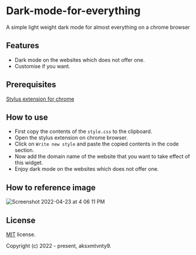 # Dark-mode-for-everything

A simple light weight dark mode for almost everything on a chrome browser

## Features

  - Dark mode on the websites which does not offer one.
  - Customise if you want.

## Prerequisites

[Stylus extension for chrome](https://chrome.google.com/webstore/detail/stylus/clngdbkpkpeebahjckkjfobafhncgmne?hl=en)

## How to use

  - First copy the contents of the `style.css` to the clipboard.
  - Open the stylus extension on chrome browser.
  - Click on `Write new style` and paste the copied contents in the code section.
  - Now add the domain name of the website that you want to take effect of this widget.
  - Enjoy dark mode on the websites which does not offer one.

## How to reference image

![Screenshot 2022-04-23 at 4 06 11 PM](https://user-images.githubusercontent.com/30831522/164891112-a3ff70dd-4bfb-4a1b-bf61-7d9d2ed5afda.png)


## License

[MIT](https://github.com/aksxmtvnty9/dark-mode-for-everything/blob/main/LICENSE) license.

Copyright (c) 2022 - present, aksxmtvnty9.
